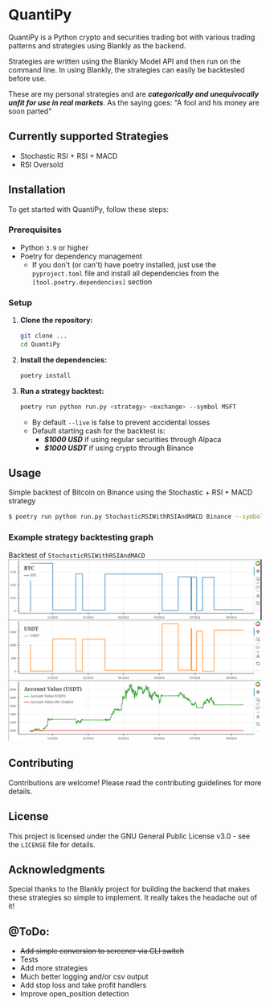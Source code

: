 # QuantiPy

QuantiPy is a Python crypto and securities trading bot with various trading
patterns and strategies using Blankly as the backend.

Strategies are written using the Blankly Model API and then run on the command
line. In using Blankly, the strategies can easily be backtested before use.

These are my personal strategies and are ***categorically and unequivocally
unfit for use in real markets***. As the saying goes: "A fool and his money
are soon parted"

## Currently supported Strategies

- Stochastic RSI + RSI + MACD
- RSI Oversold

## Installation

To get started with QuantiPy, follow these steps:

### Prerequisites

- Python `3.9` or higher
- Poetry for dependency management
  - If you don't (or can't) have poetry installed, just use the
  `pyproject.toml` file and install all dependencies from the
  `[tool.poetry.dependencies]` section

### Setup

1. **Clone the repository:**

   ```bash
   git clone ...
   cd QuantiPy
   ```

2. **Install the dependencies:**

    ```bash
    poetry install
    ```

3. **Run a strategy backtest:**

    ```bash
    poetry run python run.py <strategy> <exchange> --symbol MSFT
    ```

    - By default `--live` is false to prevent accidental losses
    - Default starting cash for the backtest is:
        - ***$1000 USD*** if using regular securities through Alpaca
        - ***$1000 USDT*** if using crypto through Binance

## Usage

  Simple backtest of Bitcoin on Binance using the Stochastic + RSI + MACD strategy
  ```bash
  $ poetry run python run.py StochasticRSIWithRSIAndMACD Binance --symbol BTC-USDT --backtest
  ```

### Example strategy backtesting graph

Backtest of `StochasticRSIWithRSIAndMACD`
![An example backtest output](./Stoch+RSI+MACD-Backtest.png)

## Contributing

Contributions are welcome! Please read the contributing guidelines for more details.

## License

This project is licensed under the GNU General Public License v3.0 - see the
`LICENSE` file for details.

## Acknowledgments

Special thanks to the Blankly project for building the backend that makes these
strategies so simple to implement. It really takes the headache out of it!

## @ToDo:

- ~~Add simple conversion to screener via CLI switch~~
- Tests
- Add more strategies
- Much better logging and/or csv output
- Add stop loss and take profit handlers
- Improve open_position detection